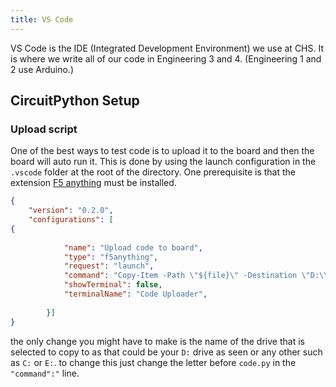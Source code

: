 ```yaml
---
title: VS Code
---
```

VS Code is the IDE (Integrated Development Environment) we use at CHS. It is where we write all of our code in Engineering 3 and 4. (Engineering 1 and 2 use Arduino.)

## CircuitPython Setup

### Upload script

One of the best ways to test code is to upload it to the board and then the board will auto run it. This is done by using the launch configuration in the `.vscode` folder at the root of the directory. One prerequisite is that the extension [F5 anything](https://marketplace.visualstudio.com/items?itemName=discretegames.f5anything) must be installed.

```json
{
    "version": "0.2.0",
    "configurations": [
{
            
            "name": "Upload code to board",
            "type": "f5anything",
            "request": "launch",
            "command": "Copy-Item -Path \"${file}\" -Destination \"D:\\code.py\"",
            "showTerminal": false,
            "terminalName": "Code Uploader",
            
        }]
}
```
<!-- TODO: check if config is correct -->

the only change you might have to make is the name of the drive that is selected to copy to as that could be your `D:` drive as seen or any other such as `C:` or `E:`. to change  this just change the letter before `code.py` in the `"command":"` line.
